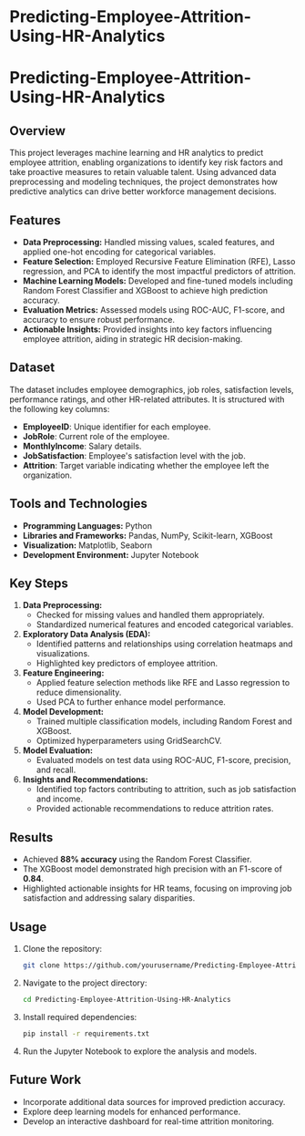 # Predicting-Employee-Attrition-Using-HR-Analytics

# Predicting-Employee-Attrition-Using-HR-Analytics

## Overview
This project leverages machine learning and HR analytics to predict employee attrition, enabling organizations to identify key risk factors and take proactive measures to retain valuable talent. Using advanced data preprocessing and modeling techniques, the project demonstrates how predictive analytics can drive better workforce management decisions.

## Features
- **Data Preprocessing:** Handled missing values, scaled features, and applied one-hot encoding for categorical variables.
- **Feature Selection:** Employed Recursive Feature Elimination (RFE), Lasso regression, and PCA to identify the most impactful predictors of attrition.
- **Machine Learning Models:** Developed and fine-tuned models including Random Forest Classifier and XGBoost to achieve high prediction accuracy.
- **Evaluation Metrics:** Assessed models using ROC-AUC, F1-score, and accuracy to ensure robust performance.
- **Actionable Insights:** Provided insights into key factors influencing employee attrition, aiding in strategic HR decision-making.

## Dataset
The dataset includes employee demographics, job roles, satisfaction levels, performance ratings, and other HR-related attributes. It is structured with the following key columns:
- **EmployeeID**: Unique identifier for each employee.
- **JobRole**: Current role of the employee.
- **MonthlyIncome**: Salary details.
- **JobSatisfaction**: Employee's satisfaction level with the job.
- **Attrition**: Target variable indicating whether the employee left the organization.

## Tools and Technologies
- **Programming Languages:** Python
- **Libraries and Frameworks:** Pandas, NumPy, Scikit-learn, XGBoost
- **Visualization:** Matplotlib, Seaborn
- **Development Environment:** Jupyter Notebook

## Key Steps
1. **Data Preprocessing:**
   - Checked for missing values and handled them appropriately.
   - Standardized numerical features and encoded categorical variables.
2. **Exploratory Data Analysis (EDA):**
   - Identified patterns and relationships using correlation heatmaps and visualizations.
   - Highlighted key predictors of employee attrition.
3. **Feature Engineering:**
   - Applied feature selection methods like RFE and Lasso regression to reduce dimensionality.
   - Used PCA to further enhance model performance.
4. **Model Development:**
   - Trained multiple classification models, including Random Forest and XGBoost.
   - Optimized hyperparameters using GridSearchCV.
5. **Model Evaluation:**
   - Evaluated models on test data using ROC-AUC, F1-score, precision, and recall.
6. **Insights and Recommendations:**
   - Identified top factors contributing to attrition, such as job satisfaction and income.
   - Provided actionable recommendations to reduce attrition rates.

## Results
- Achieved **88% accuracy** using the Random Forest Classifier.
- The XGBoost model demonstrated high precision with an F1-score of **0.84**.
- Highlighted actionable insights for HR teams, focusing on improving job satisfaction and addressing salary disparities.

## Usage
1. Clone the repository:
   ```bash
   git clone https://github.com/yourusername/Predicting-Employee-Attrition-Using-HR-Analytics.git
   ```
2. Navigate to the project directory:
   ```bash
   cd Predicting-Employee-Attrition-Using-HR-Analytics
   ```
3. Install required dependencies:
   ```bash
   pip install -r requirements.txt
   ```
4. Run the Jupyter Notebook to explore the analysis and models.

## Future Work
- Incorporate additional data sources for improved prediction accuracy.
- Explore deep learning models for enhanced performance.
- Develop an interactive dashboard for real-time attrition monitoring.

